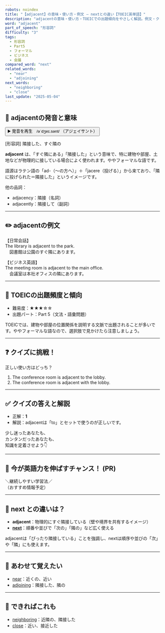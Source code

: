 ```yaml
---
robots: noindex
title: "【adjacent】の意味・使い方・例文 ― nextとの違い【TOEIC英単語】"
description: "adjacentの意味・使い方・TOEICでの出題傾向をやさしく解説。例文・クイズ付きでnextとの違いもわかりやすく学べます。"
word: "adjacent"
part_of_speech: "形容詞"
difficulty: "3"
tags:
  - 形容詞
  - Part5
  - フォーマル
  - ビジネス
  - 会議
compared_word: "next"
related_words:
  - "near"
  - "adjoining"
next_words:
  - "neighboring"
  - "close"
last_update: "2025-05-04"
---
```


## 🔰 adjacentの発音と意味

<button class="play-audio" onclick="playTTS('adjacent')">
  <span class="play-audio-main">
    ▶️ 発音を再生　/əˈdʒeɪ.sənt/
  </span>
  <span class="play-audio-sub">
    （アジェイサント）
  </span>
</button>

[形容詞] 隣接した、すぐ隣の

**adjacent** は、「すぐ隣にある」「隣接した」という意味で、特に建物や部屋、土地などが物理的に接している場合によく使われます。ややフォーマルな語です。

語源はラテン語の「ad-（～の方へ）」＋「jacere（投げる）」から来ており、「隣に投げられた＝隣接した」というイメージです。

他の品詞：  
- adjacency：隣接（名詞）
- adjacently：隣接して（副詞）

---

## ✏️ adjacentの例文

【日常会話】  
The library is adjacent to the park.  
　図書館は公園のすぐ隣にあります。

【ビジネス英語】  
The meeting room is adjacent to the main office.  
　会議室は本社オフィスの隣にあります。

---

## 🎯 TOEICの出題頻度と傾向

- 難易度：★★★☆☆
- 出題パート：Part 5（文法・語彙問題）

TOEICでは、建物や部屋の位置関係を説明する文脈で出題されることが多いです。ややフォーマルな語なので、選択肢で見かけたら注意しましょう。

---

## ❓ クイズに挑戦！

正しい使い方はどっち？

1. The conference room is adjacent to the lobby.  
2. The conference room is adjacent with the lobby.

---

## ✅ クイズの答えと解説

- 正解：**1**
- 解説：adjacentは「to」とセットで使うのが正しいです。

少し迷ったあなたも、  
カンタンだったあなたも、  
知識を定着させよう👇️

---

## 🚀 今が英語力を伸ばすチャンス！ (PR)

<div class="info-center">
＼継続しやすい学習法／<br>  
（おすすめ情報予定）
</div>

---

## 🤔  next との違いは？

- **adjacent**：物理的にすぐ隣接している（壁や境界を共有するイメージ）
- **[next](/word/next)**：順番や並びで「次の」「隣の」など広く使える

adjacentは「ぴったり隣接している」ことを強調し、nextは順序や並びの「次」や「隣」にも使えます。

---

## 🧩 あわせて覚えたい

- [near](/word/near)：近くの、近い
- [adjoining](/word/adjoining)：隣接した、隣の

---

## 📖 できればこれも

- [neighboring](/word/neighboring)：近隣の、隣接した
- [close](/word/close)：近い、接近した

<!-- cvid: aid10_bid09 -->
